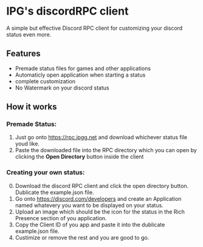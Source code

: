 # IPG's discordRPC client
A simple but effective Discord RPC client for customizing your discord status even more.

## Features
- Premade status files for games and other applications
- Automaticly open application when starting a status
- complete customization
- No Watermark on your discord status


## How it works
### Premade Status:
1. Just go onto https://rpc.ipgg.net and download whichever status file youd like. 
2. Paste the downloaded file into the RPC directory which you can open by clicking the **Open Directory** button inside the client

### Creating your own status:
0. Download the discord RPC client and click the open directory button. Dublicate the example.json file.
1. Go onto https://discord.com/developers and create an Application named whatevery you want to be displayed on your status.
2. Upload an image which should be the icon for the status in the Rich Presence section of you application.
3. Copy the Client ID of you app and paste it into the dublicate example.json file.
4. Custimize or remove the rest and you are good to go.

